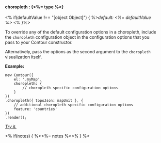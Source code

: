 #### **choropleth** : {<%= type %>}

<% if(defaultValue !== "[object Object]") { %>*default: <%= defaultValue %>* <% }%>

To override any of the default configuration options in a choropleth, include the `choropleth` configuration object in the configuration options that you pass to your Contour constructor. 

Alternatively, pass the options as the second argument to the `choropleth` visualization itself.

**Example:**

	new Contour({
		el: '.myMap',
		choropleth: {
			// choropleth-specific configuration options
		}
	})
	.choropleth({ topoJson: mapUnit }, { 
		// additional choropleth-specific configuration options 
		feature: 'countries'
	})
	.render();

*[Try it.](<%= jsFiddleLink %>)*

<% if(notes) { %><%= notes %><% } %>

